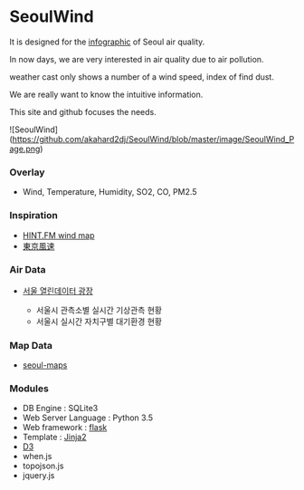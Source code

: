 # SeoulWind

It is designed for the [infographic](https://en.wikipedia.org/wiki/Infographic) of Seoul air quality.

In now days, we are very interested in air quality due to air pollution.
 
weather cast only shows a number of a wind speed, index of find dust.

We are really want to know the intuitive information.

This site and github focuses the needs.

![SeoulWind] (https://github.com/akahard2dj/SeoulWind/blob/master/image/SeoulWind_Page.png)

### Overlay
 - Wind, Temperature, Humidity, SO2, CO, PM2.5

### Inspiration
 - [HINT.FM wind map](http://hint.fm/wind/)
 - [東京風速](https://air.nullschool.net/)
 
### Air Data
 - [서울 열린데이터 광장](http://data.seoul.go.kr)
 
    - 서울시 관측소별 실시간 기상관측 현황
    - 서울시 실시간 자치구별 대기환경 현황
  
### Map Data
 - [seoul-maps](https://github.com/southkorea/seoul-maps)
 
  
### Modules
 - DB Engine : SQLite3
 - Web Server Language : Python 3.5
 - Web framework : [flask](http://flask.pocoo.org/)
 - Template : [Jinja2](http://jinja.pocoo.org/docs/2.9/)
 - [D3](https://d3js.org/)
 - when.js
 - topojson.js
 - jquery.js
